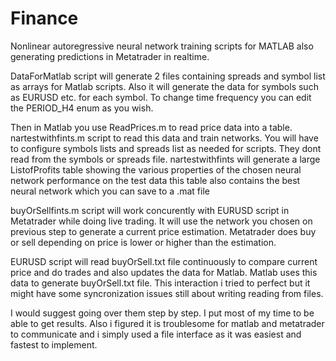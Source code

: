 # Finance
Nonlinear autoregressive neural network training scripts for MATLAB also generating predictions in Metatrader in realtime.

DataForMatlab script will generate 2 files containing spreads and symbol list as arrays for Matlab scripts. Also it will generate the data for symbols such as EURUSD etc. for each symbol. To change time frequency you can edit the PERIOD_H4 enum as you wish.

Then in Matlab you use ReadPrices.m to read price data into a table. nartestwithfints.m script to read this data and train networks. You will have to configure symbols lists and spreads list as needed for scripts. They dont read from the symbols or spreads file. nartestwithfints will generate a large ListofProfits table showing the various properties of the chosen neural network performance on the test data this table also contains the best neural network which you can save to a .mat file

buyOrSellfints.m script will work concurently with EURUSD script in Metatrader while doing live trading. It will use the network you chosen on previous step to generate a current price estimation. Metatrader does buy or sell depending on price is lower or higher than the estimation.

EURUSD script will read buyOrSell.txt file continuously to compare current price and do trades and also updates the data for Matlab. Matlab uses this data to generate buyOrSell.txt file. This interaction i tried to perfect but it might have some syncronization issues still about writing reading from files.

I would suggest going over them step by step. I put most of my time to be  able to get results. Also i figured it is troublesome for matlab and metatrader to communicate and i simply used a file interface as it was easiest and fastest to implement.
